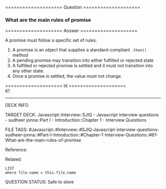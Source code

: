 ==================== Question ====================  

### What are the main rules of promise  

==================== Answer ====================  

A promise must follow a specific set of rules:

1. A promise is an object that supplies a standard-compliant `.then()` method
2. A pending promise may transition into either fulfilled or rejected state
3. A fulfilled or rejected promise is settled and it must not transition into
   any other state.
4. Once a promise is settled, the value must not change.

==================== Id ====================  
61

---

DECK INFO

TARGET DECK: Javascript::Interview::SJIQ - Javascript interview questions - sudheer jonna::Part I - Introduction::Chapter 1 - Interview Questions

FILE TAGS: #Javascript::#Interview::#SJIQ-Javascript-interview-questions-sudheer-jonna::#Part-I-Introduction::#Chapter-1-Interview-Questions::#61-What-are-the-main-rules-of-promise

Reference:

Related:

```dataview
LIST
where file.name = this.file.name
```

QUESTION STATUS: Safe to store
